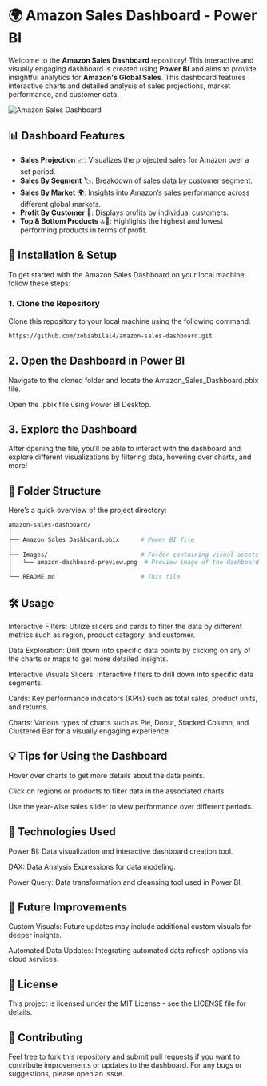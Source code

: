 # 🌍 Amazon Sales Dashboard - Power BI

Welcome to the **Amazon Sales Dashboard** repository! This interactive and visually engaging dashboard is created using **Power BI** and aims to provide insightful analytics for **Amazon's Global Sales**. This dashboard features interactive charts and detailed analysis of sales projections, market performance, and customer data.

![Amazon Sales Dashboard](https://github.com/zobiabilal4/amazon-sales-dashboard.git)

## 📊 Dashboard Features

- **Sales Projection** 📈: Visualizes the projected sales for Amazon over a set period.
- **Sales By Segment** 🏷️: Breakdown of sales data by customer segment.
- **Sales By Market** 🌍: Insights into Amazon’s sales performance across different global markets.
- **Profit By Customer** 💸: Displays profits by individual customers.
- **Top & Bottom Products** 🔝🔻: Highlights the highest and lowest performing products in terms of profit.

## 🚀 Installation & Setup

To get started with the Amazon Sales Dashboard on your local machine, follow these steps:

### 1. Clone the Repository
Clone this repository to your local machine using the following command:
```bash
https://github.com/zobiabilal4/amazon-sales-dashboard.git
```

## 2. Open the Dashboard in Power BI
Navigate to the cloned folder and locate the Amazon_Sales_Dashboard.pbix file.

Open the .pbix file using Power BI Desktop.

## 3. Explore the Dashboard
After opening the file, you’ll be able to interact with the dashboard and explore different visualizations by filtering data, hovering over charts, and more!

## 💼 Folder Structure
Here’s a quick overview of the project directory:
```bash
amazon-sales-dashboard/
│
├── Amazon_Sales_Dashboard.pbix      # Power BI file
│
├── Images/                          # Folder containing visual assets
│   └── amazon-dashboard-preview.png  # Preview image of the dashboard
│
└── README.md                        # This file
```

## 🛠️ Usage
Interactive Filters: Utilize slicers and cards to filter the data by different metrics such as region, product category, and customer.

Data Exploration: Drill down into specific data points by clicking on any of the charts or maps to get more detailed insights.

Interactive Visuals
Slicers: Interactive filters to drill down into specific data segments.

Cards: Key performance indicators (KPIs) such as total sales, product units, and returns.

Charts: Various types of charts such as Pie, Donut, Stacked Column, and Clustered Bar for a visually engaging experience.

## 💡 Tips for Using the Dashboard
Hover over charts to get more details about the data points.

Click on regions or products to filter data in the associated charts.

Use the year-wise sales slider to view performance over different periods.

## 🔧 Technologies Used
Power BI: Data visualization and interactive dashboard creation tool.

DAX: Data Analysis Expressions for data modeling.

Power Query: Data transformation and cleansing tool used in Power BI.

## 🌱 Future Improvements
Custom Visuals: Future updates may include additional custom visuals for deeper insights.

Automated Data Updates: Integrating automated data refresh options via cloud services.

## 📜 License
This project is licensed under the MIT License - see the LICENSE file for details.

## 🤝 Contributing
Feel free to fork this repository and submit pull requests if you want to contribute improvements or updates to the dashboard. For any bugs or suggestions, please open an issue.
